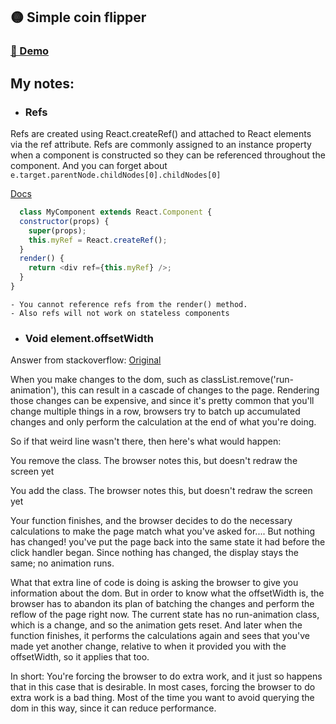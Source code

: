 ## 🟡 Simple coin flipper

### [💽 Demo](https://github.com/salikovskiy/coin-flip)

## My notes:

- ### Refs

Refs are created using React.createRef() and attached to React elements via the ref attribute. Refs are commonly assigned to an instance property when a component is constructed so they can be referenced throughout the component. And you can forget about `e.target.parentNode.childNodes[0].childNodes[0]`

[Docs](https://reactjs.org/docs/refs-and-the-dom.html)

```JavaScript
  class MyComponent extends React.Component {
  constructor(props) {
    super(props);
    this.myRef = React.createRef();
  }
  render() {
    return <div ref={this.myRef} />;
  }
}
```

    - You cannot reference refs from the render() method.
    - Also refs will not work on stateless components

- ### Void element.offsetWidth

Answer from stackoverflow:
[Original](https://www.reddit.com/r/learnjavascript/comments/782qdx/what_does_void_elementoffsetwidth_do/)

When you make changes to the dom, such as classList.remove('run-animation'), this can result in a cascade of changes to the page. Rendering those changes can be expensive, and since it's pretty common that you'll change multiple things in a row, browsers try to batch up accumulated changes and only perform the calculation at the end of what you're doing.

So if that weird line wasn't there, then here's what would happen:

You remove the class. The browser notes this, but doesn't redraw the screen yet

You add the class. The browser notes this, but doesn't redraw the screen yet

Your function finishes, and the browser decides to do the necessary calculations to make the page match what you've asked for.... But nothing has changed! you've put the page back into the same state it had before the click handler began. Since nothing has changed, the display stays the same; no animation runs.

What that extra line of code is doing is asking the browser to give you information about the dom. But in order to know what the offsetWidth is, the browser has to abandon its plan of batching the changes and perform the reflow of the page right now. The current state has no run-animation class, which is a change, and so the animation gets reset. And later when the function finishes, it performs the calculations again and sees that you've made yet another change, relative to when it provided you with the offsetWidth, so it applies that too.

In short: You're forcing the browser to do extra work, and it just so happens that in this case that is desirable. In most cases, forcing the browser to do extra work is a bad thing. Most of the time you want to avoid querying the dom in this way, since it can reduce performance.
